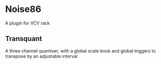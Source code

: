 # Noise86
A plugin for VCV rack
## Transquant
A three channel quantiser, with a global scale knob and global triggers to transpose by an adjustable interval
